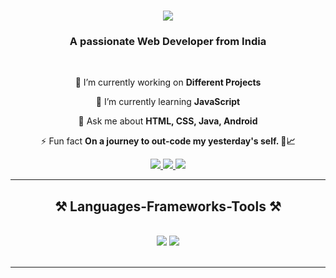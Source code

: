 <h1 align="center">
    <img src="https://readme-typing-svg.herokuapp.com/?font=Overpass&color=B042FF&size=35&center=true&vCenter=true&width=500&height=70&duration=4000&lines=Hi+There!+👋;+I'm+Raseeca+Kashelkar!;+I'm+a+Developer;+I'm+a+Student;+I'm+a+Continuous+Learner;+I'm+a+Tech-Blogger;+I'm+a+Problem-Solver;+I'm+a+Dedicated+Teammate;" />
</h1>

<h3 align="center">A passionate Web Developer from India</h3>

<br/>

<div align="center">
 
 🔭 I’m currently working on **Different Projects**
 
 🌱 I’m currently learning **JavaScript**

💬 Ask me about **HTML, CSS, Java, Android**

⚡ Fun fact **On a journey to out-code my yesterday's self. 🌟📈**

 </div>
 
<div align="center"> 
  <a href="mailto:raseecakashelkar163@gmail.com">
    <img src="https://img.shields.io/badge/Gmail-333333?style=for-the-badge&logo=gmail&logoColor=red" />
  </a>
  <a href="https://in.linkedin.com/in/raseeca-kashelkar-47a8a9246" target="_blank">
    <img src="https://img.shields.io/badge/LinkedIn-0077B5?style=for-the-badge&logo=linkedin&logoColor=white" target="_blank" />
  </a>
  <a href="https://github.com/ItsMeRaseeca" target="_blank">
     <img src="https://img.shields.io/badge/Portfolio-FF5722?style=for-the-badge&logo=todoist&logoColor=white" target="_blank" /> <!-- sqlite, safari, google-chrome are other good icon options -->
  </a>
</div>

 <hr/>
 
<h2 align="center">⚒️ Languages-Frameworks-Tools ⚒️</h2>
<br/>
<div align="center">
    <img src="https://skillicons.dev/icons?i=html,css,bootstrap,javascript,java,illustrator" />
    <img src="https://skillicons.dev/icons?i=r,androidstudio,firebase,mongodb,c,cpp,mysql" /><br>
</div>

<br/>
<hr/>
